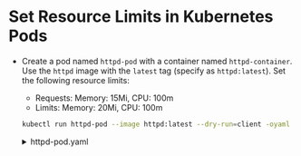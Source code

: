 # Set Resource Limits in Kubernetes Pods

* Create a pod named `httpd-pod` with a container named `httpd-container`. Use the `httpd` image with the `latest` tag (specify as `httpd:latest`). Set the following resource limits:
    - Requests: Memory: 15Mi, CPU: 100m
    - Limits: Memory: 20Mi, CPU: 100m


  ```bash
  kubectl run httpd-pod --image httpd:latest --dry-run=client -oyaml > httpd.pod.yaml
  ```
    <details>
      <summary>httpd-pod.yaml</summary>

      apiVersion: v1
      kind: Pod
      metadata:
      creationTimestamp: null
      labels:
          run: httpd-pod
      name: httpd-pod
      spec:
      containers:
      - image: httpd:latest
          name: httpd-container
          resources: {}
          resources:
          requests:
              memory: "15Mi"
              cpu: "100m"
          limits:
              memory: "20Mi"
              cpu: "100m"
      dnsPolicy: ClusterFirst
      restartPolicy: Always
      status: {}
    </details>
